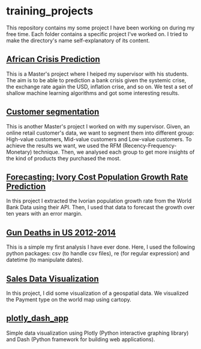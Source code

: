# training_projects
This repository contains my some project I have been working on during my free time.
Each folder contains a specific project I've worked on. I tried to make the directory's name self-explanatory of its content.

## [African Crisis Prediction](https://github.com/malick-jaures/training_projects/tree/master/African%20Crisis%20Prediction)
This is a Master's project where I heiped my supervisor with his students. The aim is to be able to prediction a bank crisis given the systemic crise, the exchange rate again the USD, inflation crise, and so on. We test a set of shallow machine learning algorithms and got some interesting results. 

## [Customer segmentation](https://github.com/malick-jaures/training_projects/tree/master/Customer%20segmentation)
This is another Master's project I worked on with my supervisor. Given, an online retail customer's data, we want to segment them into different group: High-value customers, Mid-value customers and Low-value customers. To achieve the results we want, we used the RFM (Recency-Frequency-Monetary) technique. Then, we analysed each group to get more insights of the kind of products they purchased the most.

## [Forecasting: Ivory Cost Population Growth Rate Prediction](https://github.com/malick-jaures/training_projects/tree/master/Forecasting)
In this project I extracted the Ivorian population growth rate from the World Bank Data using their API. Then, I used that data to forecast the growth over ten years with an error margin.

## [Gun Deaths in US 2012-2014](https://github.com/malick-jaures/training_projects/tree/master/Gun%20Deaths%20in%20US%202012-2014)
This is a simple my first analysis I have ever done. Here, I used the following  python packages: csv (to handle csv files), re (for regular expression) and datetime (to manipulate dates).

## [Sales Data Visualization](https://github.com/malick-jaures/training_projects/tree/master/Sales%20Data%20Visualization)
In this project, I did some visualization of a geospatial data. We visualized the Payment type on the world map using cartopy.

## [plotly_dash_app](https://github.com/malick-jaures/training_projects/blob/master/plotly_dash_app.zip)
Simple data visualization using Plotly (Python interactive graphing library) and Dash (Python framework for building web applications). 
